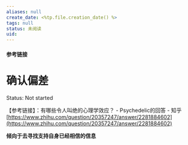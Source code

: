 ```yaml
---
aliases: null
create_date: <%tp.file.creation_date() %>
tags: null
status: 未阅读 
uid: 
---
```



#### 参考链接

# 确认偏差

Status: Not started

【参考链接】：有哪些令人叫绝的心理学效应？ - Psychedelic的回答 - 知乎
[https://www.zhihu.com/question/20357247/answer/2281884602](https://www.zhihu.com/question/20357247/answer/2281884602)

**倾向于去寻找支持自身已经相信的信息**